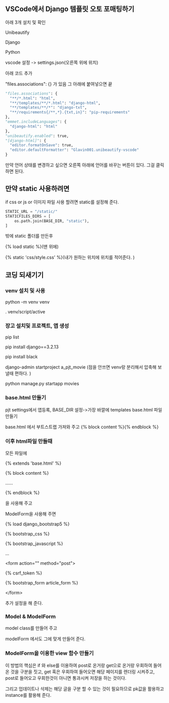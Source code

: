 ## VSCode에서 Django 템플릿 오토 포매팅하기

아래 3개 설치 및 확인

Unibeautify

Django

Python 

vscode 설정 -> settings.json(오른쪽 위에 위치)

아래 코드 추가

"files.associations": {} 가 있음 그 아래에 붙여넣으면 끝

```python
"files.associations": {
  "**/*.html": "html",
  "**/templates/**/*.html": "django-html",
  "**/templates/**/*": "django-txt",
  "**/requirements{/**,*}.{txt,in}": "pip-requirements"
},
"emmet.includeLanguages": {
  "django-html": "html"
},
"unibeautify.enabled": true,
"[django-html]": {
  "editor.formatOnSave": true,
  "editor.defaultFormatter": "Glavin001.unibeautify-vscode"
}
```

만약 언어 상태를 변경하고 싶으면 오른쪽 아래에 언어를 바꾸는 버튼이 있다. 그걸 클릭하면 된다. 

## 만약 static 사용하려면

if css or js or 이미지 파일 사용 할려면 static를 설정해 준다. 

```python
STATIC_URL = "/static/"
STATICFILES_DIRS = [
    os.path.join(BASE_DIR, "static"),
]
```

밖에 static 폴더를 만든후 

{% load static %}(맨 위에)

{% static 'css/style.css' %}(내가 원하는 위치에 위치를 적어준다. )

## 코딩 되새기기

### venv 설치 및 사용

python -m venv venv

. venv/script/active

### 장고 설치및 프로젝트, 앱 생성

pip list

pip install django==3.2.13

pip install black 

django-admin startproject a_pjt_movie (점을 안쓰면 venv랑 분리해서 압축해 보낼때 편하다. )

python manage.py startapp movies

### base.html 만들기

pjt settings에서 앱등록, BASE_DIR 설정->가장 바깔에 templates base.html 파일 만들기

base.html 에서 부트스트랩 가져와 주고 {% block content %}{% endblock %}

### 이후 html파일 만들때

모든 파일에 

{% extends 'base.html' %}

{% block content %}

......

{% endblock %}

을 사용해 주고



ModelForm을 사용해 주면 

{% load django_bootstrap5 %}

{% bootstrap_css %}

{% bootstrap_javascript %}

...

\<form action="" method="post">

 {% csrf_token %}

 {% bootstrap_form article_form %}

\</form>

추가 설정을 해 준다. 

### Model & ModelForm

model class를 만들어 주고

modelForm 에서도 그에 맞게 만들어 준다. 

### ModelForm을 이용한 view 함수 만들기

이 방법의 핵심은 if 와 else를 이용하여 post로 온거랑 get으로 온거랑 우회하여 들어온 것을 구분을 짓고, get 혹은 우회하여 들어오면 해당 페이지를 렌더링 시켜주고, post로 들어오고 우회한것이 아니면 통과시켜 저장을 하는 것이다. 

그리고 업데이트나 삭제는 해당 글을 구분 할 수 있는 것이 필요하므로 pk값을 활용하고 instance를 활용해 준다. 



